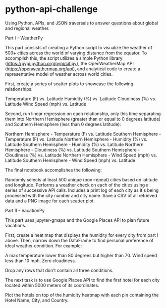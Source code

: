 # python-api-challenge
Using Python, APIs, and JSON traversals to answer questions about global and regional weather.

Part I - WeatherPy

This part consists of creating a Python script to visualize the weather of 500+ cities across the world of varying distance from the equator. To accomplish this, the script utilizes a simple Python library (https://pypi.python.org/pypi/citipy), the OpenWeatherMap API (https://openweathermap.org/api), and analytical code to create a representative model of weather across world cities.

First, create a series of scatter plots to showcase the following relationships:

  Temperature (F) vs. Latitude
  Humidity (%) vs. Latitude
  Cloudiness (%) vs. Latitude
  Wind Speed (mph) vs. Latitude

Second, run linear regression on each relationship, only this time separating them into Northern Hemisphere (greater than or equal to 0 degrees latitude) and Southern Hemisphere (less than 0 degrees latitude):

  Northern Hemisphere - Temperature (F) vs. Latitude
  Southern Hemisphere - Temperature (F) vs. Latitude
  Northern Hemisphere - Humidity (%) vs. Latitude
  Southern Hemisphere - Humidity (%) vs. Latitude
  Northern Hemisphere - Cloudiness (%) vs. Latitude
  Southern Hemisphere - Cloudiness (%) vs. Latitude
  Northern Hemisphere - Wind Speed (mph) vs. Latitude
  Southern Hemisphere - Wind Speed (mph) vs. Latitude

The final notebook accomplishes the following:

  Randomly selects at least 500 unique (non-repeat) cities based on latitude and longitude.
  Performs a weather check on each of the cities using a series of successive API calls.
  Includes a print log of each city as it's being processed with the city number and city name.
  Save a CSV of all retrieved data and a PNG image for each scatter plot.


Part II - VacationPy

This part uses jupyter-gmaps and the Google Places API to plan future vacations.

First, create a heat map that displays the humidity for every city from part I above. Then, 
narrow down the DataFrame to find personal preference of ideal weather condition. For example:

  A max temperature lower than 80 degrees but higher than 70.
  Wind speed less than 10 mph.
  Zero cloudiness.

  Drop any rows that don't contain all three conditions.

The next task is to use Google Places API to find the first hotel for each city located within 
5000 meters of its coordinates.

Plot the hotels on top of the humidity heatmap with each pin containing the Hotel Name, City, and Country.
